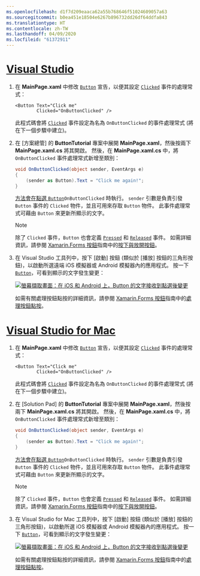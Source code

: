```yaml
---
ms.openlocfilehash: d1f7d209eaaca62a55b768646f51024609057a63
ms.sourcegitcommit: b0ea451e18504e6267b896732dd26df64ddfa843
ms.translationtype: HT
ms.contentlocale: zh-TW
ms.lasthandoff: 04/09/2020
ms.locfileid: "61372911"
---
```

# <a name="visual-studio"></a>[Visual Studio](#tab/vswin)

1. 在 **MainPage.xaml** 中修改 [`Button`](xref:Xamarin.Forms.Button) 宣告，以便其設定 [`Clicked`](xref:Xamarin.Forms.Button.Clicked) 事件的處理常式：

    ```xaml
    <Button Text="Click me"
            Clicked="OnButtonClicked" />
    ```

    此程式碼會將 [`Clicked`](xref:Xamarin.Forms.Button.Clicked) 事件設定為名為 `OnButtonClicked` 的事件處理常式 (將在下一個步驟中建立)。

1. 在 [方案總管]  的 **ButtonTutorial** 專案中展開 **MainPage.xaml**，然後按兩下 **MainPage.xaml.cs** 將其開啟。 然後，在 **MainPage.xaml.cs** 中，將 `OnButtonClicked` 事件處理常式新增至類別：

    ```csharp
    void OnButtonClicked(object sender, EventArgs e)
    {
        (sender as Button).Text = "Click me again!";
    }
    ```

    [方法會在點選 `Button`](xref:Xamarin.Forms.Button)`OnButtonClicked` 時執行。 `sender` 引數是負責引發 `Button` 事件的 `Clicked` 物件，並且可用來存取 `Button` 物件。 此事件處理常式可藉由 `Button` 來更新所顯示的文字。

    > [!NOTE]
    > 除了 `Clicked` 事件，`Button` 也會定義 [`Pressed`](xref:Xamarin.Forms.Button.Pressed) 和 [`Released`](xref:Xamarin.Forms.Button.Released) 事件。 如需詳細資訊，請參閱 [Xamarin.Forms 按鈕](~/xamarin-forms/user-interface/button.md#pressing-and-releasing-the-button)指南中的[按下與放開按鈕](~/xamarin-forms/user-interface/button.md)。

1. 在 Visual Studio 工具列中，按下 [啟動]  按鈕 (類似於 [播放] 按鈕的三角形按鈕)，以啟動所選遠端 iOS 模擬器或 Android 模擬器內的應用程式。 按一下 [`Button`](xref:Xamarin.Forms.Button)，可看到顯示的文字發生變更：

    [![螢幕擷取畫面：在 iOS 和 Android 上，Button 的文字接收到點選後變更](../images/handle-button-click.png "處理按鈕點選")](../images/handle-button-click-large.png#lightbox "處理按鈕點選")

    如需有關處理按鈕點按的詳細資訊，請參閱 [Xamarin.Forms 按鈕](~/xamarin-forms/user-interface/button.md#handling-button-clicks)指南中的[處理按鈕點按](~/xamarin-forms/user-interface/button.md)。

# <a name="visual-studio-for-mac"></a>[Visual Studio for Mac](#tab/vsmac)

1. 在 **MainPage.xaml** 中修改 [`Button`](xref:Xamarin.Forms.Button) 宣告，以便其設定 [`Clicked`](xref:Xamarin.Forms.Button.Clicked) 事件的處理常式：

    ```xaml
    <Button Text="Click me"
            Clicked="OnButtonClicked" />
    ```

    此程式碼會將 [`Clicked`](xref:Xamarin.Forms.Button.Clicked) 事件設定為名為 `OnButtonClicked` 的事件處理常式 (將在下一個步驟中建立)。

1. 在 [Solution Pad]  的 **ButtonTutorial** 專案中展開 **MainPage.xaml**，然後按兩下 **MainPage.xaml.cs** 將其開啟。 然後，在 **MainPage.xaml.cs** 中，將 `OnButtonClicked` 事件處理常式新增至類別：

    ```csharp
    void OnButtonClicked(object sender, EventArgs e)
    {
        (sender as Button).Text = "Click me again!";
    }
    ```

    [方法會在點選 `Button`](xref:Xamarin.Forms.Button)`OnButtonClicked` 時執行。 `sender` 引數是負責引發 `Button` 事件的 `Clicked` 物件，並且可用來存取 `Button` 物件。 此事件處理常式可藉由 `Button` 來更新所顯示的文字。

    > [!NOTE]
    > 除了 `Clicked` 事件，`Button` 也會定義 [`Pressed`](xref:Xamarin.Forms.Button.Pressed) 和 [`Released`](xref:Xamarin.Forms.Button.Released) 事件。 如需詳細資訊，請參閱 [Xamarin.Forms 按鈕](~/xamarin-forms/user-interface/button.md#pressing-and-releasing-the-button)指南中的[按下與放開按鈕](~/xamarin-forms/user-interface/button.md)。

1. 在 Visual Studio for Mac 工具列中，按下 [啟動]  按鈕 (類似於 [播放] 按鈕的三角形按鈕)，以啟動所選 iOS 模擬器或 Android 模擬器內的應用程式。 按一下 [`Button`](xref:Xamarin.Forms.Button)，可看到顯示的文字發生變更：

    [![螢幕擷取畫面：在 iOS 和 Android 上，Button 的文字接收到點選後變更](../images/handle-button-click.png "處理按鈕點選")](../images/handle-button-click-large.png#lightbox "處理按鈕點選")

    如需有關處理按鈕點按的詳細資訊，請參閱 [Xamarin.Forms 按鈕](~/xamarin-forms/user-interface/button.md#handling-button-clicks)指南中的[處理按鈕點按](~/xamarin-forms/user-interface/button.md)。

